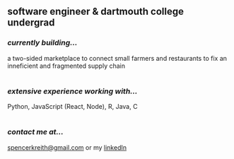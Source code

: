 ## software engineer & dartmouth college undergrad
### *currently building...*
a two-sided marketplace to connect small farmers and restaurants to fix an inneficient and fragmented supply chain
#
### *extensive experience working with...*
Python, JavaScript (React, Node), R, Java, C
#
### *contact me at...*
spencerkreith@gmail.com or my [linkedIn](https://www.linkedin.com/in/spencer-reith-555457263/?skipRedirect=true)

